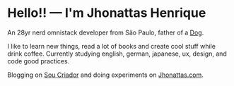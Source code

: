 # Hello!! — I'm Jhonattas Henrique

An 28yr nerd omnistack developer from São Paulo, father of a [Dog](https://instagram.com/butter.couto).

I like to learn new things, read a lot of books and create cool stuff while drink coffee.
Currently studying english, german, japanese, ux, design, and code good practices.

Blogging on [Sou Criador](https://soucriador.com/) and doing experiments on [Jhonattas.com](https://jhonattas.com).